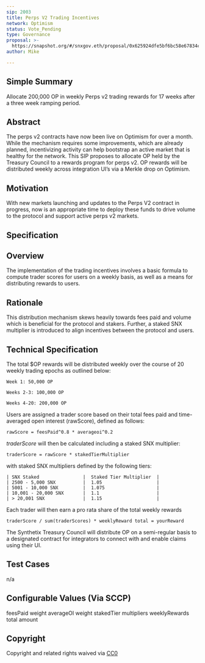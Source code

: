 ```yaml
---
sip: 2003
title: Perps V2 Trading Incentives
network: Optimism
status: Vote_Pending
type: Governance
proposal: >- 
  https://snapshot.org/#/snxgov.eth/proposal/0x625924dfe5bf6bc58e67834c6ed3709a831eb283558ee66cce2534ffaa891071
author: Mike

---
```


## Simple Summary
Allocate 200,000 OP in weekly Perps v2 trading rewards for 17 weeks after a three week ramping period. 

## Abstract
The perps v2 contracts have now been live on Optimism for over a month. While the mechanism requires some improvements, which are already planned, incentivizing activity can help bootstrap an active market that is healthy for the network. This SIP proposes to allocate OP held by the Treasury Council to a rewards program for perps v2. OP rewards will be distributed weekly across integration UI’s via a Merkle drop on Optimism.

## Motivation
With new markets launching and updates to the Perps V2 contract in progress, now is an appropriate time to deploy these funds to drive volume to the protocol and support active perps v2 markets. 

## Specification

## Overview
The implementation of the trading incentives involves a basic formula to compute trader scores for users on a weekly basis, as well as a means for distributing rewards to users. 

## Rationale
This distribution mechanism skews heavily towards fees paid and volume which is beneficial for the protocol and stakers. Further, a staked SNX multiplier is introduced to align incentives between the protocol and users. 

## Technical Specification

The total $OP rewards will be distributed weekly over the course of 20 weekly trading epochs as outlined below: 

    Week 1: 50,000 OP

    Weeks 2-3: 100,000 OP

    Weeks 4-20: 200,000 OP

Users are assigned a trader score based on their total fees paid and time-averaged open interest (rawScore), defined as follows: 

    rawScore = feesPaid^0.8 * averageoi^0.2

_traderScore_ will then be calculated including a staked SNX multiplier: 

    traderScore = rawScore * stakedTierMultiplier

with staked SNX multipliers defined by the following tiers:


    | SNX Staked                |  Staked Tier Multiplier  |
    | 2500 - 5,000 SNX          |  1.05                    |
    | 5001 - 10,000 SNX         |  1.075                   |
    | 10,001 - 20,000 SNX       |  1.1                     |
    | > 20,001 SNX              |  1.15                    |


Each trader will then earn a pro rata share of the total weekly rewards

    traderScore / sum(traderScores) * weeklyReward total = yourReward


The Synthetix Treasury Council will distribute OP on a semi-regular basis to a designated contract for integrators to connect with and enable claims using their UI. 


## Test Cases

n/a

## Configurable Values (Via SCCP)

feesPaid weight
averageOI weight
stakedTier multipliers 
weeklyRewards total amount

## Copyright

Copyright and related rights waived via [CC0](https://creativecommons.org/publicdomain/zero/1.0/)
